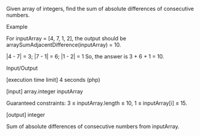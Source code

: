 Given array of integers, find the sum of absolute differences of consecutive numbers.

Example

For inputArray = [4, 7, 1, 2], the output should be
arraySumAdjacentDifference(inputArray) = 10.

|4 - 7| = 3;
|7 - 1| = 6;
|1 - 2| = 1
So, the answer is 3 + 6 + 1 = 10.

Input/Output

[execution time limit] 4 seconds (php)

[input] array.integer inputArray

Guaranteed constraints:
3 ≤ inputArray.length ≤ 10,
1 ≤ inputArray[i] ≤ 15.

[output] integer

Sum of absolute differences of consecutive numbers from inputArray.
